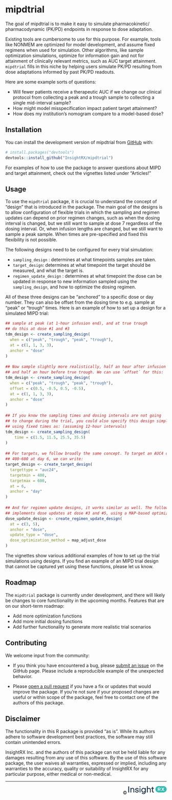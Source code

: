 
<!-- README.md is generated from README.Rmd. Please edit that file -->

# mipdtrial

<!-- badges: start -->
<!-- badges: end -->

The goal of mipdtrial is to make it easy to simulate pharmacokinetic/
pharmacodynamic (PK/PD) endpoints in response to dose adaptation.

Existing tools are cumbersome to use for this purpose. For example,
tools like NONMEM are optimized for model development, and assume fixed
regimens when used for simulation. Other algorithms, like sample
optimization simulations, optimize for information gain and not for
attainment of clinically relevant metrics, such as AUC target
attainment. `mipdtrial` fills in this niche by helping users simulate
PK/PD resulting from dose adaptations informed by past PK/PD readouts.

Here are some example sorts of questions:

- Will fewer patients receive a therapeutic AUC if we change our
  clinical protocol from collecting a peak and a trough sample to
  collecting a single mid-interval sample?
- How might model misspecification impact patient target attainment?
- How does my institution’s nomogram compare to a model-based dose?

## Installation

You can install the development version of mipdtrial from
[GitHub](https://github.com/) with:

``` r
# install.packages("devtools")
devtools::install_github("InsightRX/mipdtrial")
```

For examples of how to use the package to answer questions about MIPD
and target attainment, check out the vignettes listed under “Articles!”

## Usage

To use the `mipdtrial` package, it is crucial to understand the concept
of “design” that is introduced in the package. The main goal of the
designs is to allow configuration of flexible trials in which the
sampling and regimen updates can depend on prior regimen changes, such
as when the dosing interval is changed, but we still want to sample at
dose 7 regardless of the dosing interval. Or, when infusion lengths are
changed, but we still want to sample a peak sample. When times are
pre-specified and fixed this flexibility is not possible.

The following designs need to be configured for every trial simulation:

- `sampling_design` : determines at what timepoints samples are taken.
- `target_design`: determines at what timepoint the target should be
  measured, and what the target is.
- `regimen_update_design` : determines at what timepoint the dose can be
  updated in response to new information sampled using the
  `sampling_design`, and how to optimize the dosing regimen.

All of these three designs can be “anchored” to a specific dose or day
number. They can also be offset from the dosing time to e.g. sample at
“peak” or “trough” times. Here is an example of how to set up a design
for a simulated MIPD trial:

``` r
## sample at peak (at 1-hour infusion end), and at true trough
## do this at dose #1 and #3
tdm_design <- create_sampling_design(
  when = c("peak", "trough", "peak", "trough"),
  at = c(1, 1, 3, 3),
  anchor = "dose"
)

## Now sample slightly more realistically, half an hour after infusion end,
## and half an hour before true trough. We can use `offset` for this:
tdm_design <- create_sampling_design(
  when = c("peak", "trough", "peak", "trough"),
  offset = c(0.5, -0.5, 0.5, -0.5), 
  at = c(1, 1, 3, 3),
  anchor = "dose"
)

## If you know the sampling times and dosing intervals are not going 
## to change during the trial, you could also specify this design simply
## using fixed times as: (assuming 12-hour intervals)
tdm_design <- create_sampling_design(
    time = c(1.5, 11.5, 25.5, 35.5)
)

## For targets, we follow broadly the same concept. To target an AUC4 of 
## 400-600 at day 6, we can write:
target_design <- create_target_design(
  targettype = "auc24", 
  targetmin = 400,
  targetmax = 600,
  at = 6,
  anchor = "day"
)

## And for regimen update designs, it works similar as well. The following code
## implements dose updates at dose #3 and #5, using a MAP-based optimization.
dose_update_design <- create_regimen_update_design(
  at = c(3, 5),
  anchor = "dose",
  update_type = "dose",
  dose_optimization_method = map_adjust_dose
)
```

The vignettes show various additional examples of how to set up the
trial simulations using designs. If you find an example of an MIPD trial
design that cannot be captured yet using these functions, please let us
know.

## Roadmap

The `mipdtrial` package is currently under development, and there will
likely be changes to core functionality in the upcoming months. Features
that are on our short-term roadmap:

- Add more optimization functions
- Add more initial dosing functions
- Add further functionality to generate more realistic trial scenarios

## Contributing

We welcome input from the community:

- If you think you have encountered a bug, please [submit an
  issue](https://github.com/InsightRX/mipdtrial/issues) on the GitHub
  page. Please include a reproducible example of the unexpected
  behavior.

- Please [open a pull
  request](https://github.com/InsightRX/mipdtrial/pulls) if you have a
  fix or updates that would improve the package. If you’re not sure if
  your proposed changes are useful or within scope of the package, feel
  free to contact one of the authors of this package.

## Disclaimer

The functionality in this R package is provided “as is”. While its
authors adhere to software development best practices, the software may
still contain unintended errors.

InsightRX Inc. and the authors of this package can not be held liable
for any damages resulting from any use of this software. By the use of
this software package, the user waives all warranties, expressed or
implied, including any warranties to the accuracy, quality or
suitability of InsightRX for any particular purpose, either medical or
non-medical.

------------------------------------------------------------------------

<div align="right">

©
<img src="man/figures/insightrx_logo_color.png" alt="InsightRX logo" width="120" />

</div>
